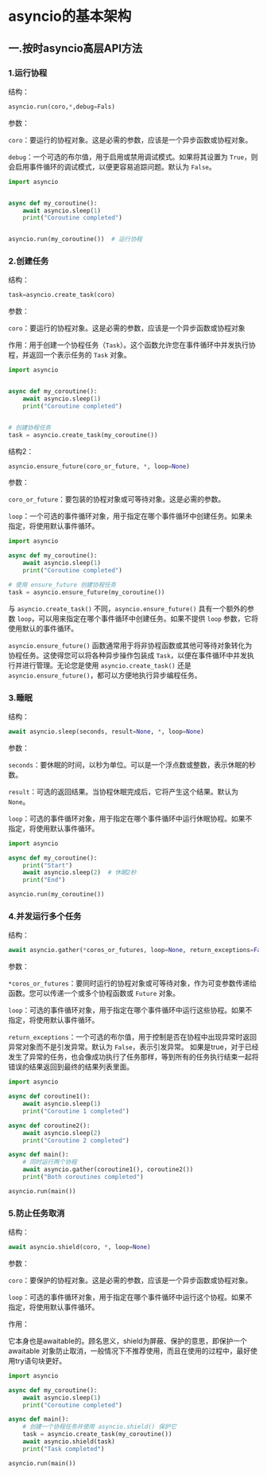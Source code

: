 # asyncio的基本架构

## 一.按时asyncio高层API方法

### 1.运行协程

结构：

```python
asyncio.run(coro,*,debug=Fals)
```

参数：

`coro`：要运行的协程对象。这是必需的参数，应该是一个异步函数或协程对象。

`debug`：一个可选的布尔值，用于启用或禁用调试模式。如果将其设置为 `True`，则会启用事件循环的调试模式，以便更容易追踪问题。默认为 `False`。

```python
import asyncio


async def my_coroutine():
    await asyncio.sleep(1)
    print("Coroutine completed")


asyncio.run(my_coroutine())  # 运行协程
```

### 2.创建任务

结构：

```python
task=asyncio.create_task(coro)
```

参数：

`coro`：要运行的协程对象。这是必需的参数，应该是一个异步函数或协程对象

作用：用于创建一个协程任务（`Task`）。这个函数允许您在事件循环中并发执行协程，并返回一个表示任务的 `Task` 对象。

```python
import asyncio


async def my_coroutine():
    await asyncio.sleep(1)
    print("Coroutine completed")


# 创建协程任务
task = asyncio.create_task(my_coroutine())
```

结构2：

```python
asyncio.ensure_future(coro_or_future, *, loop=None)
```

参数：

`coro_or_future`：要包装的协程对象或可等待对象。这是必需的参数。

`loop`：一个可选的事件循环对象，用于指定在哪个事件循环中创建任务。如果未指定，将使用默认事件循环。

```python
import asyncio

async def my_coroutine():
    await asyncio.sleep(1)
    print("Coroutine completed")

# 使用 ensure_future 创建协程任务
task = asyncio.ensure_future(my_coroutine())
```

与 `asyncio.create_task()` 不同，`asyncio.ensure_future()` 具有一个额外的参数 `loop`，可以用来指定在哪个事件循环中创建任务。如果不提供 `loop` 参数，它将使用默认的事件循环。

`asyncio.ensure_future()` 函数通常用于将非协程函数或其他可等待对象转化为协程任务。这使得您可以将各种异步操作包装成 `Task`，以便在事件循环中并发执行并进行管理。无论您是使用 `asyncio.create_task()` 还是 `asyncio.ensure_future()`，都可以方便地执行异步编程任务。

### 3.睡眠

结构：

```python
await asyncio.sleep(seconds, result=None, *, loop=None)
```

参数：

`seconds`：要休眠的时间，以秒为单位。可以是一个浮点数或整数，表示休眠的秒数。

`result`：可选的返回结果。当协程休眠完成后，它将产生这个结果。默认为 `None`。

`loop`：可选的事件循环对象，用于指定在哪个事件循环中运行休眠协程。如果不指定，将使用默认事件循环。

```python
import asyncio

async def my_coroutine():
    print("Start")
    await asyncio.sleep(2)  # 休眠2秒
    print("End")

asyncio.run(my_coroutine())
```

### 4.并发运行多个任务

结构：

```python
await asyncio.gather(*coros_or_futures, loop=None, return_exceptions=False)
```

参数：

`*coros_or_futures`：要同时运行的协程对象或可等待对象，作为可变参数传递给函数。您可以传递一个或多个协程函数或 `Future` 对象。

`loop`：可选的事件循环对象，用于指定在哪个事件循环中运行这些协程。如果不指定，将使用默认事件循环。

`return_exceptions`：一个可选的布尔值，用于控制是否在协程中出现异常时返回异常对象而不是引发异常。默认为 `False`，表示引发异常。 如果是true，对于已经发生了异常的任务，也会像成功执行了任务那样，等到所有的任务执行结束一起将错误的结果返回到最终的结果列表里面。

```python
import asyncio

async def coroutine1():
    await asyncio.sleep(1)
    print("Coroutine 1 completed")

async def coroutine2():
    await asyncio.sleep(2)
    print("Coroutine 2 completed")

async def main():
    # 同时运行两个协程
    await asyncio.gather(coroutine1(), coroutine2())
    print("Both coroutines completed")

asyncio.run(main())
```

### 5.防止任务取消

结构：

```python
await asyncio.shield(coro, *, loop=None)
```

参数：

`coro`：要保护的协程对象。这是必需的参数，应该是一个异步函数或协程对象。

`loop`：可选的事件循环对象，用于指定在哪个事件循环中运行这个协程。如果不指定，将使用默认事件循环。

作用：

它本身也是awaitable的。顾名思义，shield为屏蔽、保护的意思，即保护一个awaitable 对象防止取消，一般情况下不推荐使用，而且在使用的过程中，最好使用try语句块更好。

```python
import asyncio

async def my_coroutine():
    await asyncio.sleep(1)
    print("Coroutine completed")

async def main():
    # 创建一个协程任务并使用 asyncio.shield() 保护它
    task = asyncio.create_task(my_coroutine())
    await asyncio.shield(task)
    print("Task completed")

asyncio.run(main())
```


